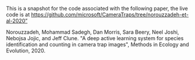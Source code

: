 This is a snapshot for the code associated with the following paper, the live code is at https://github.com/microsoft/CameraTraps/tree/norouzzadeh-et-al-2020”

Norouzzadeh, Mohammad Sadegh, Dan Morris, Sara Beery, Neel Joshi, Nebojsa Jojic, and Jeff Clune. "A deep active learning system for species identification and counting in camera trap images", Methods in Ecology and Evolution, 2020.
